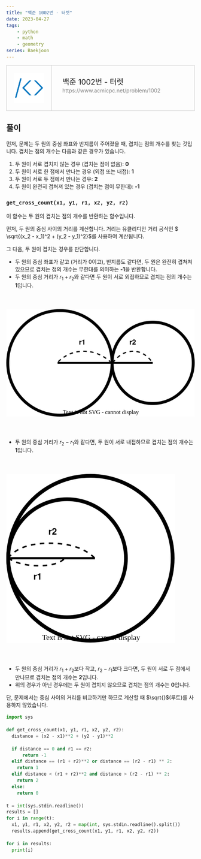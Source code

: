 ```yaml
---
title: "백준 1002번 - 터렛"
date: 2023-04-27
tags: 
    - python
    - math
    - geometry
series: Baekjoon
---
```


<div style="display: flex; border: 1px solid #cdcdcd; cursor: pointer;" onclick="window.location='https://www.acmicpc.net/problem/1002' " >
  <img src='../bj.png' width=80 style="margin: 0; padding: 20px; border-right: 1px solid #cdcdcd;"/>
  <div style="margin: 30px 28px 0; ">
    <div style="font-size: 20px; line-height: 28px;">백준 1002번 - 터렛</div>
    <div style="color: gray; font-size: 14px;">https://www.acmicpc.net/problem/1002</div>
  </div>
</div>

## 풀이

먼저, 문제는 두 원의 중심 좌표와 반지름이 주어졌을 때, 겹치는 점의 개수를 찾는 것입니다. 겹치는 점의 개수는 다음과 같은 경우가 있습니다.

1. 두 원이 서로 겹치지 않는 경우 (겹치는 점이 없음): **0**
2. 두 원이 서로 한 점에서 만나는 경우 (외접 또는 내접): **1**
3. 두 원이 서로 두 점에서 만나는 경우: **2**
4. 두 원이 완전히 겹쳐져 있는 경우 (겹치는 점이 무한대): **-1**


### `get_cross_count(x1, y1, r1, x2, y2, r2)`
이 함수는 두 원의 겹치는 점의 개수를 반환하는 함수입니다.

먼저, 두 원의 중심 사이의 거리를 계산합니다. 거리는 유클리디안 거리 공식인 $ \sqrt{(x_2 - x_1)^2 + (y_2 - y_1)^2}$를 사용하여 계산됩니다.

그 다음, 두 원이 겹치는 경우를 판단합니다.

- 두 원의 중심 좌표가 같고 (거리가 0이고), 반지름도 같다면, 두 원은 완전히 겹쳐져 있으므로 겹치는 점의 개수는 무한대를 의미하는 **-1**을 반환합니다.
- 두 원의 중심 거리가 $r_1 + r_2$와 같다면 두 원이 서로 외접하므로 겹치는 점의 개수는 **1**입니다.  
  
<img src='./d1.svg' style="margin: 40px auto;" />

- 두 원의 중심 거리가 $r_2 - r_1$와 같다면, 두 원이 서로 내접하므로 겹치는 점의 개수는 **1**입니다.

<img src='./d2.svg' style="margin: 40px auto;" />

- 두 원의 중심 거리가 $r_1 + r_2$보다 작고, $r_2 - r_1$보다 크다면, 두 원이 서로 두 점에서 만나므로 겹치는 점의 개수는 **2**입니다.
- 위의 경우가 아닌 경우에는 두 원이 겹치지 않으므로 겹치는 점의 개수는 **0**입니다.

단, 문제에서는 중심 사이의 거리를 비교하기만 하므로 계산할 때 $\sqrt{}$(루트)를 사용하지 않았습니다.
```python
import sys

def get_cross_count(x1, y1, r1, x2, y2, r2):
  distance = (x2 - x1)**2 + (y2 - y1)**2

  if distance == 0 and r1 == r2:
      return -1
  elif distance == (r1 + r2)**2 or distance == (r2 - r1) ** 2:
    return 1
  elif distance < (r1 + r2)**2 and distance > (r2 - r1) ** 2:
    return 2
  else:
    return 0

t = int(sys.stdin.readline())
results = []
for i in range(t):
  x1, y1, r1, x2, y2, r2 = map(int, sys.stdin.readline().split())
  results.append(get_cross_count(x1, y1, r1, x2, y2, r2))

for i in results:
  print(i)
```